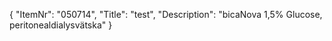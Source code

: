 {
  "ItemNr": "050714",
  "Title": "test",
  "Description": "bicaNova 1,5% Glucose, peritonealdialysvätska"
}